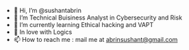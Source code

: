 - 👋 Hi, I’m @sushantabrin
- 👀 I’m Technical Buisiness Analyst in Cybersecurity and Risk
- 🌱 I’m currently learning Ethical hacking and VAPT
- 💞️ In love with Logics
- 📫 How to reach me : mail me at abrinsushant@gmail.com

<!---
sushantabrin/sushantabrin is a ✨ special ✨ repository because its `README.md` (this file) appears on your GitHub profile.
You can click the Preview link to take a look at your changes.
--->
